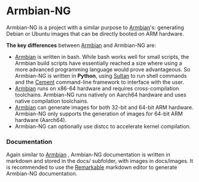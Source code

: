 # Armbian-NG
Armbian-NG is a project with a similar purpose to [Armbian](https://www.armbian.com/)'s: generating Debian or Ubuntu images that can be directly booted on ARM hardware.

**The key differences** between [Armbian](https://www.armbian.com/) and Armbian-NG are:
- [Armbian](https://www.armbian.com/) is written in bash. While bash works well for small scripts, the Armbian build scripts have essentially reached a size where using a more advanced programming language would prove advantageous. So Armbian-NG is written in **Python**, using [Sultan](https://sultan.readthedocs.io/en/latest/) to run shell commands and the [Cement](https://builtoncement.com/) command-line framework to interface with the user.
- [Armbian](https://www.armbian.com/) runs on x86-64 hardware and requires cross-compilation toolchains. Armbian-NG runs natively on Aarch64 hardware and uses native compilation toolchains.
- [Armbian](https://www.armbian.com/) can generate images for both 32-bit and 64-bit ARM hardware. Armbian-NG only supports the generation of images for 64-bit ARM hardware (Aarch64).
- Armbian-NG can optionally use distcc to accelerate kernel compilation.

### Documentation

Again similar to [Armbian](https://www.armbian.com/) , Armbian-NG documentation is written in markdown and stored in the docs/ subfolder, with images in docs/images. It is recommended to use the [Remarkable](https://remarkableapp.github.io/linux/download.html) markdown editor to generate Armbian-NG documentation.